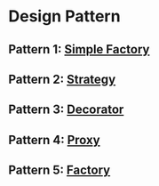 # Design Pattern

## Pattern 1: [Simple Factory](https://github.com/alfmunny/DesignPattern/tree/master/src/SimpleFactory)
## Pattern 2: [Strategy](https://github.com/alfmunny/DesignPattern/tree/master/src/Strategy)
## Pattern 3: [Decorator](https://github.com/alfmunny/DesignPattern/tree/master/src/Decorator)
## Pattern 4: [Proxy](https://github.com/alfmunny/DesignPattern/tree/master/src/Proxy)
## Pattern 5: [Factory](https://github.com/alfmunny/DesignPattern/tree/master/src/Factory)
